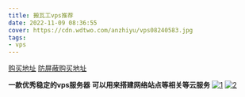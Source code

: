 ```yaml
---
title: 搬瓦工vps推荐
date: 2022-11-09 08:36:55
cover: https://cdn.wdtwo.com/anzhiyu/vps08240583.jpg
tags:
- vps
---
```


[购买地址](https://bandwagonhost.com/aff.php?aff=36598)
[防屏蔽购买地址](https://bwh88.net/aff.php?aff=36598)

<!--more-->

**一款优秀稳定的vps服务器**
**可以用来搭建网络站点等相关等云服务**
[![1](/src/bandwagonhost/1.png "立即去购买")](https://bwh88.net/aff.php?aff=36598)
[![2](/src/bandwagonhost/2.png "立即去购买")](https://bwh88.net/aff.php?aff=36598)